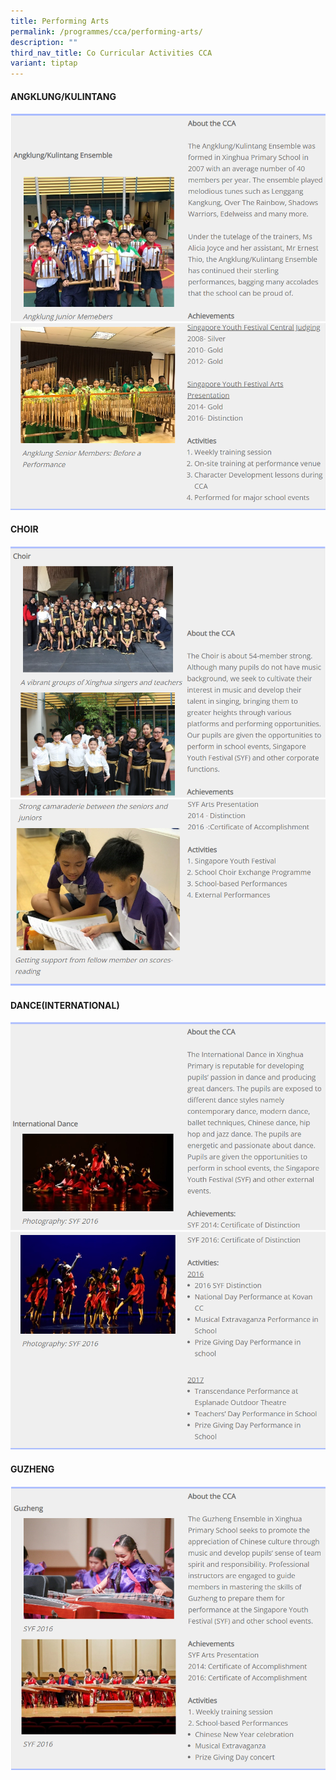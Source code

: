 ```yaml
---
title: Performing Arts
permalink: /programmes/cca/performing-arts/
description: ""
third_nav_title: Co Curricular Activities CCA
variant: tiptap
---
```

#### ANGKLUNG/KULINTANG

![](/images/CCA/Angklung/A01.png)
![](/images/CCA/Angklung/A02.png)

#### CHOIR

![](/images/CCA/Choir/C01.png)
![](/images/CCA/Choir/C02.png)

#### DANCE(INTERNATIONAL)

![](/images/CCA/Dance/D01.png)
![](/images/CCA/Dance/D02.png)

#### GUZHENG

![](/images/CCA/Guzheng/G01.png)